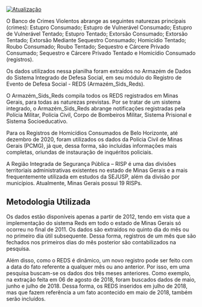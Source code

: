 [![Atualização](https://github.com/dados-mg/crimes-violentos/actions/workflows/main.yaml/badge.svg)](https://github.com/dados-mg/crimes-violentos/actions/workflows/main.yaml)

O Banco de Crimes Violentos abrange as seguintes naturezas principais (crimes): Estupro Consumado; Estupro de Vulnerável Consumado; Estupro de Vulnerável Tentado; Estupro Tentado; Extorsão Consumado; Extorsão Tentado; Extorsão Mediante Sequestro Consumado; Homicídio Tentado; Roubo Consumado; Roubo Tentado; Sequestro e Cárcere Privado Consumado; Sequestro e Cárcere Privado Tentado e Homicídio Consumado (registros).

Os dados utilizados nessa planilha foram extraídos no Armazém de Dados do Sistema Integrado de Defesa Social, em seu módulo do Registro de Evento de Defesa Social - REDS (Armazém_Sids_Reds).

O Armazém_Sids_Reds compila todos os REDS registrados em Minas Gerais, para todas as naturezas previstas. Por se tratar de um sistema integrado, o Armazém_Sids_Reds abrange notificações registradas pela Polícia Militar, Polícia Civil, Corpo de Bombeiros Militar, Sistema Prisional e Sistema Socioeducativo.

Para os Registros de Homicídios Consumados de Belo Horizonte, até dezembro de 2020, foram utilizados os dados da Polícia Civil de Minas Gerais (PCMG), já que, dessa forma, são incluídas informações mais completas, oriundas de instauração de inquéritos policiais.

A Região Integrada de Segurança Pública – RISP é uma das divisões territoriais administrativas existentes no estado de Minas Gerais e a mais frequentemente utilizada em estudos da SEJUSP, além da divisão por municípios. Atualmente, Minas Gerais possui 19 RISPs.

## Metodologia Utilizada

Os dados estão disponíveis apenas a partir de 2012, tendo em vista que a implementação do sistema Reds em todo o estado de Minas Gerais só ocorreu no final de 2011. Os dados são extraídos no quinto dia do mês ou no primeiro dia útil subsequente. Dessa forma, registros de um mês que são fechados nos primeiros dias do mês posterior são contabilizados na pesquisa.

Além disso, como o REDS é dinâmico, um novo registro pode ser feito com a data do fato referente a qualquer mês ou ano anterior. Por isso, em uma pesquisa buscam-se os dados dos três meses anteriores. Como exemplo, na extração feita em 06 de agosto de 2018, foram buscados dados de maio, junho e julho de 2018. Dessa forma, os REDS inseridos em julho de 2018, mas que fazem referência a um fato acontecido em maio de 2018, também serão incluídos.

